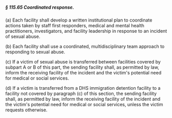 ##### § 115.65 Coordinated response. #####

(a) Each facility shall develop a written institutional plan to coordinate actions taken by staff first responders, medical and mental health practitioners, investigators, and facility leadership in response to an incident of sexual abuse.

(b) Each facility shall use a coordinated, multidisciplinary team approach to responding to sexual abuse.

(c) If a victim of sexual abuse is transferred between facilities covered by subpart A or B of this part, the sending facility shall, as permitted by law, inform the receiving facility of the incident and the victim's potential need for medical or social services.

(d) If a victim is transferred from a DHS immigration detention facility to a facility not covered by paragraph (c) of this section, the sending facility shall, as permitted by law, inform the receiving facility of the incident and the victim's potential need for medical or social services, unless the victim requests otherwise.